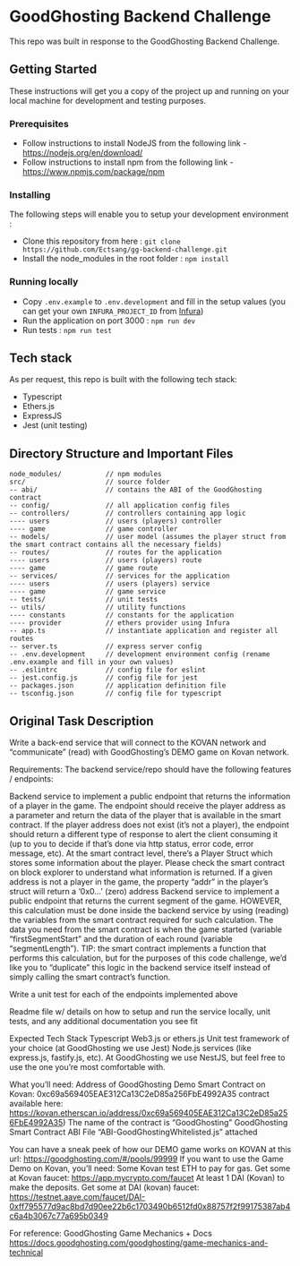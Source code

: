 # GoodGhosting Backend Challenge

This repo was built in response to the GoodGhosting Backend Challenge.

## Getting Started

These instructions will get you a copy of the project up and running on your local machine for development and testing purposes.

### Prerequisites

* Follow instructions to install NodeJS from the following link - https://nodejs.org/en/download/
* Follow instructions to install npm from the following link - https://www.npmjs.com/package/npm

### Installing

The following steps will enable you to setup your development environment :

* Clone this repository from here : ```git clone https://github.com/Ectsang/gg-backend-challenge.git```
* Install the node_modules in the root folder : ```npm install```

### Running locally

* Copy `.env.example` to `.env.development` and fill in the setup values (you can get your own `INFURA_PROJECT_ID` from [Infura](https://infura.io/dashboard))
* Run the application on port 3000 : ```npm run dev```
* Run tests : ```npm run test```

## Tech stack

As per request, this repo is built with the following tech stack:
* Typescript
* Ethers.js
* ExpressJS
* Jest (unit testing)

## Directory Structure and Important Files

```
node_modules/           // npm modules
src/                    // source folder
-- abi/                 // contains the ABI of the GoodGhosting contract
-- config/              // all application config files
-- controllers/         // controllers containing app logic
---- users              // users (players) controller
---- game               // game controller
-- models/              // user model (assumes the player struct from the smart contract contains all the necessary fields)
-- routes/              // routes for the application
---- users              // users (players) route
---- game               // game route
-- services/            // services for the application
---- users              // users (players) service
---- game               // game service
-- tests/               // unit tests
-- utils/               // utility functions
---- constants          // constants for the application
---- provider           // ethers provider using Infura
-- app.ts               // instantiate application and register all routes
-- server.ts            // express server config
-- .env.development     // development environment config (rename .env.example and fill in your own values)
-- .eslintrc            // config file for eslint
-- jest.config.js       // config file for jest
-- packages.json        // application definition file
-- tsconfig.json        // config file for typescript
```

## Original Task Description

Write a back-end service that will connect to the KOVAN network and “communicate” (read) with GoodGhosting’s DEMO game on Kovan network.

Requirements: The backend service/repo should have the following features / endpoints:

Backend service to implement a public endpoint that returns the information of a player in the game. The endpoint should receive the player address as a parameter and return the data of the player that is available in the smart contract. If the player address does not exist (it’s not a player), the endpoint should return a different type of response to alert the client consuming it (up to you to decide if that’s done via http status, error code, error message, etc).
At the smart contract level, there’s a Player Struct which stores some information about the player. Please check the smart contract on block explorer to understand what information is returned.
If a given address is not a player in the game, the property “addr” in the player’s struct will return a ‘0x0…’ (zero) address
Backend service to implement a public endpoint that returns the current segment of the game. HOWEVER, this calculation must be done inside the backend service by using (reading) the variables from the smart contract required for such calculation. The data you need from the smart contract is when the game started (variable “firstSegmentStart” and the duration of each round (variable “segmentLength”).
TIP: the smart contract implements a function that performs this calculation, but for the purposes of this code challenge, we’d like you to “duplicate” this logic in the backend service itself instead of simply calling the smart contract’s function.

Write a unit test for each of the endpoints implemented above

Readme file w/ details on how to setup and run the service locally, unit tests, and any additional documentation you see fit


Expected Tech Stack
Typescript
Web3.js or ethers.js
Unit test framework of your choice (at GoodGhosting we use Jest)
Node.js services (like express.js, fastify.js, etc). At GoodGhosting we use NestJS, but feel free to use the one you’re most comfortable with.


What you’ll need:
Address of GoodGhosting Demo Smart Contract on Kovan: 0xc69a569405EAE312Ca13C2eD85a256FbE4992A35
contract available here: https://kovan.etherscan.io/address/0xc69a569405EAE312Ca13C2eD85a256FbE4992A35)
The name of the contract is “GoodGhosting”
GoodGhosting Smart Contract ABI
File “ABI-GoodGhostingWhitelisted.js” attached


You can have a sneak peek of how our DEMO game works on KOVAN at this url:
https://goodghosting.com/#/pools/99999
If you want to use the Game Demo on Kovan, you’ll need:
Some Kovan test ETH to pay for gas.
Get some at Kovan faucet: https://app.mycrypto.com/faucet
At least 1 DAI (Kovan) to make the deposits.
Get some at DAI (kovan) faucet: https://testnet.aave.com/faucet/DAI-0xff795577d9ac8bd7d90ee22b6c1703490b6512fd0x88757f2f99175387ab4c6a4b3067c77a695b0349


For reference: GoodGhosting Game Mechanics + Docs
https://docs.goodghosting.com/goodghosting/game-mechanics-and-technical
